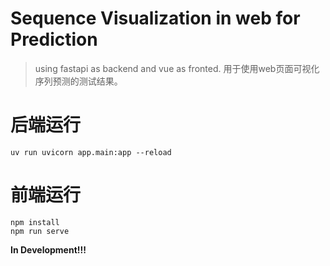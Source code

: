 # Sequence Visualization in web for Prediction
> using fastapi as backend and vue as fronted.
用于使用web页面可视化序列预测的测试结果。

# 后端运行
```shell
uv run uvicorn app.main:app --reload
```


# 前端运行
```shell
npm install
npm run serve

```


**In Development!!!**
